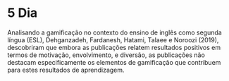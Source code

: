 # 5 Dia

Analisando a gamificação no contexto do ensino de inglês como segunda língua (ESL), Dehganzadeh, Fardanesh, Hatami, Talaee e Noroozi (2019), descobriram que embora as publicações relatem resultados positivos em termos de motivação, envolvimento, e diversão, as publicações não destacam especificamente os elementos de gamificação que contribuem para estes resultados de aprendizagem.
